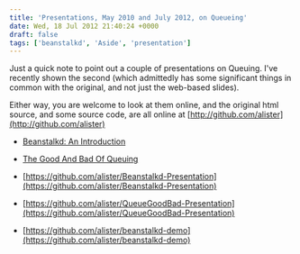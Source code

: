 ```yaml
---
title: 'Presentations, May 2010 and July 2012, on Queueing'
date: Wed, 18 Jul 2012 21:40:24 +0000
draft: false
tags: ['beanstalkd', 'Aside', 'presentation']
---
```


Just a quick note to point out a couple of presentations on Queuing. I've recently shown the second (which admittedly has some significant things in common with the original, and not just the web-based slides).

Either way, you are welcome to look at them online, and the original html source, and some source code, are all online at [http://github.com/alister](http://github.com/alister)

* [Beanstalkd: An Introduction](http://abulman.co.uk/presentations/Beanstalkd-2010-05-06/ "Beanstalkd: An Introduction")
* [The Good And Bad Of Queuing](http://abulman.co.uk/presentations/QueueGoodBad-2012-07-16/ "The Good And Bad Of Queuing")

* [https://github.com/alister/Beanstalkd-Presentation](https://github.com/alister/Beanstalkd-Presentation)
* [https://github.com/alister/QueueGoodBad-Presentation](https://github.com/alister/QueueGoodBad-Presentation)
* [https://github.com/alister/beanstalkd-demo](https://github.com/alister/beanstalkd-demo)
